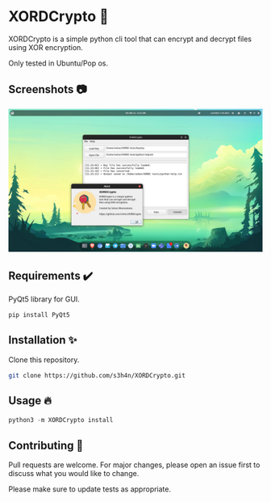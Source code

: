 # XORDCrypto 🔑

XORDCrypto is a simple python cli tool that can encrypt and decrypt files using XOR encryption.

Only tested in Ubuntu/Pop os.

## Screenshots 📷

<img src="https://github.com/s3h4n/XORDCrypto/blob/7f78145f55b5f6df5b4ac0207176c8b319edf0b7/resources/screenshots/Screenshot%20from%202022-03-24%2011-23-53.png" alt="screenshot 01"/>

## Requirements ✔️

PyQt5 library for GUI.

```python
pip install PyQt5
```

## Installation ✨

Clone this repository.

```bash
git clone https://github.com/s3h4n/XORDCrypto.git
```

## Usage 🔥

```python
python3 -m XORDCrypto install
```

## Contributing 🤝

Pull requests are welcome. For major changes, please open an issue first to discuss what you would like to change.

Please make sure to update tests as appropriate.

